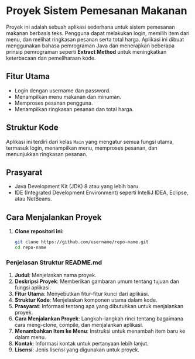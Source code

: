 # Proyek Sistem Pemesanan Makanan

Proyek ini adalah sebuah aplikasi sederhana untuk sistem pemesanan makanan berbasis teks. Pengguna dapat melakukan login, memilih item dari menu, dan melihat ringkasan pesanan serta total harga. Aplikasi ini dibuat menggunakan bahasa pemrograman Java dan menerapkan beberapa prinsip pemrograman seperti **Extract Method** untuk meningkatkan keterbacaan dan pemeliharaan kode.

## Fitur Utama

- Login dengan username dan password.
- Menampilkan menu makanan dan minuman.
- Memproses pesanan pengguna.
- Menampilkan ringkasan pesanan dan total harga.

## Struktur Kode

Aplikasi ini terdiri dari kelas `Main` yang mengatur semua fungsi utama, termasuk login, menampilkan menu, memproses pesanan, dan menunjukkan ringkasan pesanan.

## Prasyarat

- Java Development Kit (JDK) 8 atau yang lebih baru.
- IDE (Integrated Development Environment) seperti IntelliJ IDEA, Eclipse, atau NetBeans.

## Cara Menjalankan Proyek

1. **Clone repositori ini:**
   ```bash
   git clone https://github.com/username/repo-name.git
   cd repo-name

### Penjelasan Struktur README.md

1. **Judul**: Menjelaskan nama proyek.
2. **Deskripsi Proyek**: Memberikan gambaran umum tentang tujuan dan fungsi aplikasi.
3. **Fitur Utama**: Menyebutkan fitur-fitur kunci dari aplikasi.
4. **Struktur Kode**: Menjelaskan komponen utama dalam kode.
5. **Prasyarat**: Informasi tentang apa yang dibutuhkan untuk menjalankan proyek.
6. **Cara Menjalankan Proyek**: Langkah-langkah rinci tentang bagaimana cara meng-clone, compile, dan menjalankan aplikasi.
7. **Menambahkan Item ke Menu**: Instruksi untuk menambah item baru ke dalam menu.
8. **Kontak**: Informasi kontak untuk pertanyaan lebih lanjut.
9. **Lisensi**: Jenis lisensi yang digunakan untuk proyek.